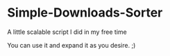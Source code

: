# Simple-Downloads-Sorter
A little scalable script I did in my free time

You can use it and expand it as you desire. ;)
